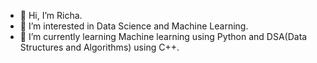 - 👋 Hi, I’m Richa.
- 👀 I’m interested in Data Science and Machine Learning.
- 🌱 I’m currently learning Machine learning using Python and DSA(Data Structures and Algorithms) using C++.

<!---
Richa-22/Richa-22 is a ✨ special ✨ repository because its `README.md` (this file) appears on your GitHub profile.
You can click the Preview link to take a look at your changes.
--->
